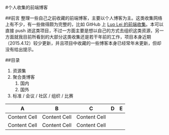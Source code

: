 #个人收集的前端博客

##前言
整理一些自己之前收藏的前端博客，主要以个人博客为主。这类收集网络上有不少，有一些做得颇为完整的，比如 GitHub 上 [Luo Lei 的前端收集](https://github.com/foru17/front-end-collect)。本可以直接 push 进这类项目，不过一方面主要是想以自己的方式去组织这类资源，另一方面就我目前所看到的大部分这类收集还是若干年前的工作，项目本身近期（2015.4.12）较少更新，并且项目中收藏的一些博客本身已经常年未更新，但却没有给出提示。

##目录

1. 资源集
2. 聚合类博客
	1. 国内 
	2. 国外
3. 标准 / 会议 / 社区 / 组织 / 比赛

|A |B | C | D|E|  
| ----- | ----- | ------ |----- |-----|
| Content Cell | Content Cell  | Content Cell |
| Content Cell | Content Cell  | Content Cell |  


